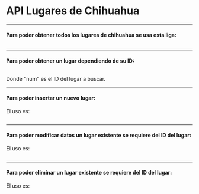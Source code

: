 # API Lugares de Chihuahua
--------------

#### Para poder obtener todos los lugares de chihuahua se usa esta liga:
```

```
--------------
#### Para poder obtener un lugar dependiendo de su ID:
```

```
Donde "num" es el ID del lugar a buscar.

--------------
#### Para poder insertar un nuevo lugar:
El uso es:

```

```

--------------
#### Para poder modificar datos un lugar existente se requiere del ID del lugar:
El uso es:
```

```

--------------
#### Para poder eliminar un lugar existente se requiere del ID del lugar:
El uso es:
```

```
